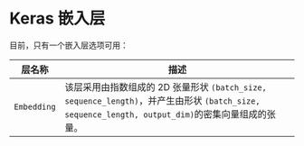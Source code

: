 # Keras 嵌入层

目前，只有一个嵌入层选项可用：

| **层名称** | **描述** |
| --- | --- |
| `Embedding` | 该层采用由指数组成的 2D 张量形状  `(batch_size, sequence_length)`，并产生由形状  `(batch_size, sequence_length, output_dim)`的密集向量组成的张量。 |